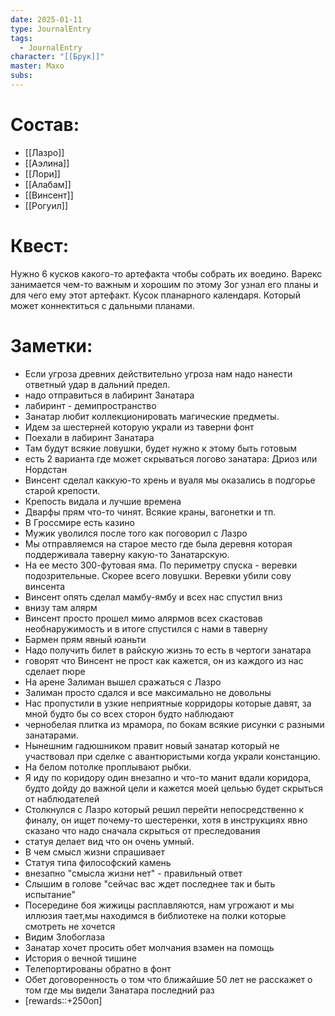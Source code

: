 ```yaml
---
date: 2025-01-11
type: JournalEntry
tags:
  - JournalEntry
character: "[[Брук]]"
master: Махо
subs:
---
```

# Состав:
- [[Лазро]]
- [[Аэлина]]
- [[Лори]]
- [[Алабам]]
- [[Винсент]]
- [[Рогуил]]
# Квест:
Нужно 6 кусков какого-то артефакта чтобы собрать их воедино. Варекс занимается чем-то важным и хорошим по этому Зог узнал его планы и для чего ему этот артефакт. Кусок планарного календаря. Который может коннектиться с дальными планами.

# Заметки:
- Если угроза древних действительно угроза нам надо нанести ответный удар в дальний предел.
- надо отправиться в лабиринт Занатара
- лабиринт - демипространство
- Занатар любит коллекционировать магические предметы.
- Идем за шестерней которую украли из таверни фонт
- Поехали в лабиринт Занатара
- Там будут всякие ловушки, будет нужно к этому быть готовым
- есть 2 варианта где может скрываться логово занатара: Дриоз или Нордстан
- Винсент сделал каккую-то хрень и вуаля мы оказались в подгорье старой крепости.
- Крепость видала и лучшие времена
- Дварфы прям что-то чинят. Всякие краны, вагонетки и тп.
- В Гроссмире есть казино
- Мужик уволился после того как поговорил с Лазро
- Мы отправляемся на старое место где была деревня которая поддерживала таверну какую-то Занатарскую.
- На ее место 300-футовая яма. По периметру спуска - веревки подозрительные. Скорее всего ловушки. Веревки убили сову винсента
- Винсент опять сделал мамбу-ямбу и всех нас спустил вниз
- внизу там алярм
- Винсент просто прошел мимо алярмов всех скастовав необнаружимость и в итоге спустился с нами в таверну
- Бармен прям явный юаньти
- Надо получить билет в райскую жизнь то есть в чертоги занатара
- говорят что Винсент не прост как кажется, он из каждого из нас сделает пюре
- На арене Залиман вышел сражаться с Лазро
- Залиман просто сдался и все максимально не довольны
- Нас пропустили в узкие неприятные корридоры которые давят, за мной будто бы со всех сторон будто наблюдают
- чернобелая плитка из мрамора, по бокам всякие рисунки с разными занатарами.
- Нынешним гадюшником правит новый занатар который не участвовал при сделке с авантюристыми когда украли констанцию.
- На белом потолке проплывают рыбки.
- Я иду по коридору один внезапно и что-то манит вдали коридора, будто дойду до важной цели и кажется моей цельью будет скрыться от наблюдателей
- Столкнулся с Лазро который решил перейти непосредственно к финалу, он ищет почему-то шестеренки, хотя в инструкциях явно сказано что надо сначала скрыться от преследования
- статуя делает вид что он очень умный. 
- В чем смысл жизни спрашивает
- Статуя типа философский камень
- внезапно "смысла жизни нет" - правильный ответ
- Слышим в голове "сейчас вас ждет последнее так и быть испытание"
- Посередине боя жижицы расплавляются, нам угрожают и мы иллюзия тает,мы находимся в библиотеке на полки которые смотреть не хочется
- Видим Злобоглаза
- Занатар хочет просить обет молчания взамен на помощь
- История о вечной тишине
- Телепортированы обратно в фонт
- Обет договоренность о том что ближайшие 50 лет не расскажет о том где мы видели Занатара последний раз
- [rewards::+250оп]
